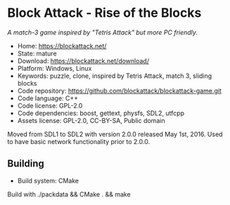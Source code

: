 # Block Attack - Rise of the Blocks

_A match-3 game inspired by "Tetris Attack" but more PC friendly._

- Home: https://blockattack.net/
- State: mature
- Download: https://blockattack.net/download/
- Platform: Windows, Linux
- Keywords: puzzle, clone, inspired by Tetris Attack, match 3, sliding blocks
- Code repository: https://github.com/blockattack/blockattack-game.git
- Code language: C++
- Code license: GPL-2.0
- Code dependencies: boost, gettext, physfs, SDL2, utfcpp
- Assets license: GPL-2.0, CC-BY-SA, Public domain

Moved from SDL1 to SDL2 with version 2.0.0 released May 1st, 2016.
Used to have basic network functionality prior to 2.0.0.

## Building

- Build system: CMake

Build with ./packdata && CMake . && make
